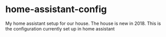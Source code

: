 # home-assistant-config
My home assistant setup for our house. The house is new in 2018. This is the configuration currently set up in home assistant
